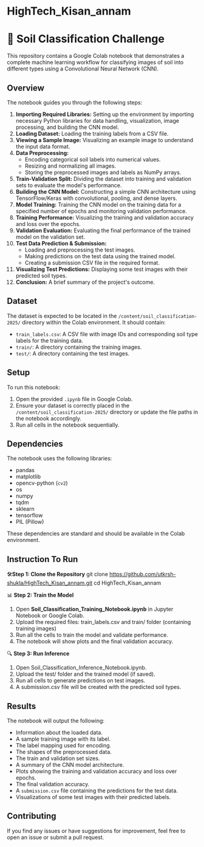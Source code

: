 # HighTech_Kisan_annam

# 🌱 Soil Classification Challenge

This repository contains a Google Colab notebook that demonstrates a complete machine learning workflow for classifying images of soil into different types using a Convolutional Neural Network (CNN).

## Overview

The notebook guides you through the following steps:

1.  **Importing Required Libraries:** Setting up the environment by importing necessary Python libraries for data handling, visualization, image processing, and building the CNN model.
2.  **Loading Dataset:** Loading the training labels from a CSV file.
3.  **Viewing a Sample Image:** Visualizing an example image to understand the input data format.
4.  **Data Preprocessing:**
    *   Encoding categorical soil labels into numerical values.
    *   Resizing and normalizing all images.
    *   Storing the preprocessed images and labels as NumPy arrays.
5.  **Train-Validation Split:** Dividing the dataset into training and validation sets to evaluate the model's performance.
6.  **Building the CNN Model:** Constructing a simple CNN architecture using TensorFlow/Keras with convolutional, pooling, and dense layers.
7.  **Model Training:** Training the CNN model on the training data for a specified number of epochs and monitoring validation performance.
8.  **Training Performance:** Visualizing the training and validation accuracy and loss over the epochs.
9.  **Validation Evaluation:** Evaluating the final performance of the trained model on the validation set.
10. **Test Data Prediction & Submission:**
    *   Loading and preprocessing the test images.
    *   Making predictions on the test data using the trained model.
    *   Creating a submission CSV file in the required format.
11. **Visualizing Test Predictions:** Displaying some test images with their predicted soil types.
12. **Conclusion:** A brief summary of the project's outcome.

## Dataset

The dataset is expected to be located in the `/content/soil_classification-2025/` directory within the Colab environment. It should contain:

*   `train_labels.csv`: A CSV file with image IDs and corresponding soil type labels for the training data.
*   `train/`: A directory containing the training images.
*   `test/`: A directory containing the test images.

## Setup

To run this notebook:

1.  Open the provided `.ipynb` file in Google Colab.
2.  Ensure your dataset is correctly placed in the `/content/soil_classification-2025/` directory or update the file paths in the notebook accordingly.
3.  Run all cells in the notebook sequentially.

## Dependencies

The notebook uses the following libraries:

*   pandas
*   matplotlib
*   opencv-python (`cv2`)
*   os
*   numpy
*   tqdm
*   sklearn
*   tensorflow
*   PIL (Pillow)

These dependencies are standard and should be available in the Colab environment.

## Instruction To Run

🛠️**Step 1: Clone the Repository**
git clone https://github.com/utkrsh-shukla/HighTech_Kisan_annam.git
cd HighTech_Kisan_annam

📊 **Step 2: Train the Model**
1.	Open **Soil_Classification_Training_Notebook.ipynb** in Jupyter Notebook or Google Colab.
2.	Upload the required files:
   train_labels.csv and 
   train/ folder (containing training images)
3.	Run all the cells to train the model and validate performance.
4.	The notebook will show plots and the final validation accuracy.
   
🔍 **Step 3: Run Inference**
1.	Open Soil_Classification_Inference_Notebook.ipynb.
2.	Upload the test/ folder and the trained model (if saved).
3.	Run all cells to generate predictions on test images.
4.	A submission.csv file will be created with the predicted soil types.


## Results

The notebook will output the following:

*   Information about the loaded data.
*   A sample training image with its label.
*   The label mapping used for encoding.
*   The shapes of the preprocessed data.
*   The train and validation set sizes.
*   A summary of the CNN model architecture.
*   Plots showing the training and validation accuracy and loss over epochs.
*   The final validation accuracy.
*   A `submission.csv` file containing the predictions for the test data.
*   Visualizations of some test images with their predicted labels.

## Contributing

If you find any issues or have suggestions for improvement, feel free to open an issue or submit a pull request.
